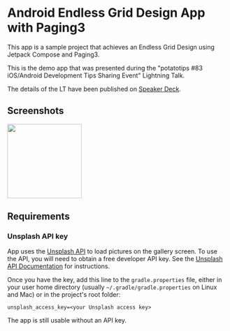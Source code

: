 # Android Endless Grid Design App with Paging3

This app is a sample project that achieves an Endless Grid Design using Jetpack Compose and Paging3. 

This is the demo app that was presented during the "potatotips #83 iOS/Android Development Tips Sharing Event" Lightning Talk.

The details of the LT have been published on [Speaker Deck](https://speakerdeck.com/akkie76/jetpack-composetopaging3deshi-xian-suru-endless-grid-design).

## Screenshots

<img src="screenshots/screenshot.gif" width="170"/>

## Requirements

### Unsplash API key

App uses the [Unsplash API](https://unsplash.com/developers) to load pictures on the gallery
screen. To use the API, you will need to obtain a free developer API key. See the
[Unsplash API Documentation](https://unsplash.com/documentation) for instructions.

Once you have the key, add this line to the `gradle.properties` file, either in your user home
directory (usually `~/.gradle/gradle.properties` on Linux and Mac) or in the project's root folder:

```
unsplash_access_key=<your Unsplash access key>
```

The app is still usable without an API key.
